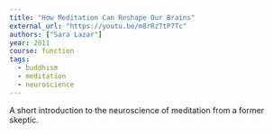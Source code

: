 ```yaml
---
title: "How Meditation Can Reshape Our Brains"
external_url: "https://youtu.be/m8rRzTtP7Tc"
authors: ["Sara Lazar"]
year: 2011
course: function
tags:
  - buddhism
  - meditation
  - neuroscience
---
```


A short introduction to the neuroscience of meditation from a former skeptic.
